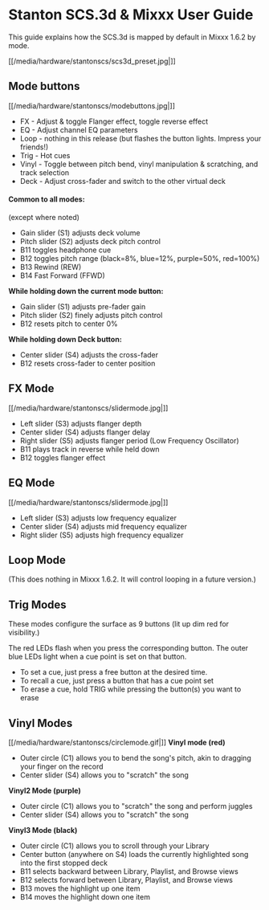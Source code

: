 # Stanton SCS.3d & Mixxx User Guide

This guide explains how the SCS.3d is mapped by default in Mixxx 1.6.2
by mode.

[[/media/hardware/stantonscs/scs3d_preset.jpg|]]

## Mode buttons

[[/media/hardware/stantonscs/modebuttons.jpg|]]

  - FX - Adjust & toggle Flanger effect, toggle reverse effect
  - EQ - Adjust channel EQ parameters
  - Loop - nothing in this release (but flashes the button lights.
    Impress your friends\!)
  - Trig - Hot cues
  - Vinyl - Toggle between pitch bend, vinyl manipulation & scratching,
    and track selection
  - Deck - Adjust cross-fader and switch to the other virtual deck

#### Common to all modes:

(except where noted)

  - Gain slider (S1) adjusts deck volume
  - Pitch slider (S2) adjusts deck pitch control
  - B11 toggles headphone cue
  - B12 toggles pitch range (black=8%, blue=12%, purple=50%, red=100%)
  - B13 Rewind (REW)
  - B14 Fast Forward (FFWD)

**While holding down the current mode button:**

  - Gain slider (S1) adjusts pre-fader gain
  - Pitch slider (S2) finely adjusts pitch control
  - B12 resets pitch to center 0%

**While holding down Deck button:**

  - Center slider (S4) adjusts the cross-fader
  - B12 resets cross-fader to center position

## FX Mode

[[/media/hardware/stantonscs/slidermode.jpg|]]

  - Left slider (S3) adjusts flanger depth
  - Center slider (S4) adjusts flanger delay
  - Right slider (S5) adjusts flanger period (Low Frequency Oscillator)
  - B11 plays track in reverse while held down
  - B12 toggles flanger effect

## EQ Mode

[[/media/hardware/stantonscs/slidermode.jpg|]]

  - Left slider (S3) adjusts low frequency equalizer
  - Center slider (S4) adjusts mid frequency equalizer
  - Right slider (S5) adjusts high frequency equalizer

## Loop Mode

(This does nothing in Mixxx 1.6.2. It will control looping in a future
version.)

## Trig Modes

These modes configure the surface as 9 buttons (lit up dim red for
visibility.)

The red LEDs flash when you press the corresponding button. The outer
blue LEDs light when a cue point is set on that button.

  - To set a cue, just press a free button at the desired time.
  - To recall a cue, just press a button that has a cue point set
  - To erase a cue, hold TRIG while pressing the button(s) you want to
    erase

## Vinyl Modes

[[/media/hardware/stantonscs/circlemode.gif|]] **Vinyl mode (red)**

  - Outer circle (C1) allows you to bend the song's pitch, akin to
    dragging your finger on the record
  - Center slider (S4) allows you to "scratch" the song

**Vinyl2 Mode (purple)**

  - Outer circle (C1) allows you to "scratch" the song and perform
    juggles
  - Center slider (S4) allows you to "scratch" the song

**Vinyl3 Mode (black)**

  - Outer circle (C1) allows you to scroll through your Library
  - Center button (anywhere on S4) loads the currently highlighted song
    into the first stopped deck
  - B11 selects backward between Library, Playlist, and Browse views
  - B12 selects forward between Library, Playlist, and Browse views
  - B13 moves the highlight up one item
  - B14 moves the highlight down one item
